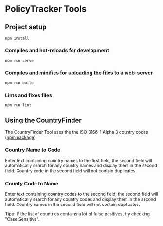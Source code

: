# PolicyTracker Tools

## Project setup
```
npm install
```

### Compiles and hot-reloads for development
```
npm run serve
```

### Compiles and minifies for uploading the files to a web-server
```
npm run build
```

### Lints and fixes files
```
npm run lint
```

## Using the CountryFinder

The CountryFinder Tool uses the the ISO 3166-1 Alpha 3 country codes ([npm package]([hallo](https://www.npmjs.com/package/i18n-iso-countries))).

### Country Name to Code

Enter text containing country names to the first field, the second field will automatically search for any country names and display them in the second field. Country code in the second field will not contain duplicates.

### County Code to Name

Enter text containing country codes to the second field, the second field will automatically search for any country codes and display them in the second field. Country names in the second field will not contain duplicates.

Tipp: If the list of countries contains a lot of false positives, try checking "Case Sensitive".



